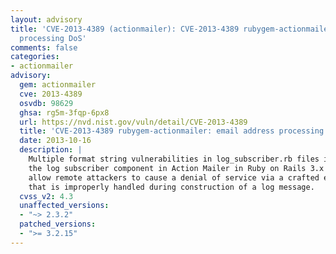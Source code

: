 ```yaml
---
layout: advisory
title: 'CVE-2013-4389 (actionmailer): CVE-2013-4389 rubygem-actionmailer: email address
  processing DoS'
comments: false
categories:
- actionmailer
advisory:
  gem: actionmailer
  cve: 2013-4389
  osvdb: 98629
  ghsa: rg5m-3fqp-6px8
  url: https://nvd.nist.gov/vuln/detail/CVE-2013-4389
  title: 'CVE-2013-4389 rubygem-actionmailer: email address processing DoS'
  date: 2013-10-16
  description: |
    Multiple format string vulnerabilities in log_subscriber.rb files in
    the log subscriber component in Action Mailer in Ruby on Rails 3.x before 3.2.15
    allow remote attackers to cause a denial of service via a crafted e-mail address
    that is improperly handled during construction of a log message.
  cvss_v2: 4.3
  unaffected_versions:
  - "~> 2.3.2"
  patched_versions:
  - ">= 3.2.15"
---
```

